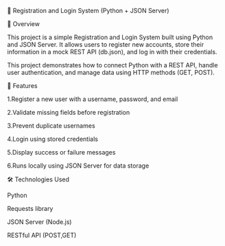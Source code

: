 🧩 Registration and Login System (Python + JSON Server)

📖 Overview

This project is a simple Registration and Login System built using Python and JSON Server.
It allows users to register new accounts, store their information in a mock REST API (db.json), and log in with their credentials.

This project demonstrates how to connect Python with a REST API, handle user authentication, and manage data using HTTP methods (GET, POST).

🚀 Features

1.Register a new user with a username, password, and email

2.Validate missing fields before registration

3.Prevent duplicate usernames

4.Login using stored credentials

5.Display success or failure messages

6.Runs locally using JSON Server for data storage

🛠️ Technologies Used

Python 

Requests library

JSON Server (Node.js)

RESTful API (POST,GET)
